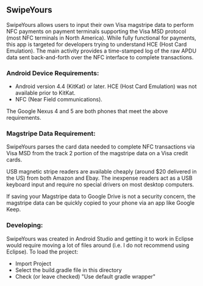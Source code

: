 ## SwipeYours ##

SwipeYours allows users to input their own Visa magstripe data to perform NFC payments on payment terminals supporting the Visa MSD protocol (most NFC terminals in North America).  While fully functional for payments, this app is targeted for developers trying to understand HCE (Host Card Emulation).  The main activity provides a time-stamped log of the raw APDU data sent back-and-forth over the NFC interface to complete transactions.

### Android Device Requirements: ###

* Android version 4.4 (KitKat) or later.  HCE (Host Card Emulation) was not available prior to KitKat.
* NFC (Near Field communications).
  
The Google Nexus 4 and 5 are both phones that meet the above requirements.


### Magstripe Data Requirement: ###

SwipeYours parses the card data needed to complete NFC transactions via Visa MSD from the track 2 portion of the magstripe data on a Visa credit cards.

USB magnetic stripe readers are available cheaply (around $20 delivered in the US) from both Amazon and Ebay.  The inexpense readers act as a USB keyboard input and require no special drivers on most desktop computers.

If saving your Magstripe data to Google Drive is not a security concern, the magstripe data can be quickly copied to your phone via an app like Google Keep.
  
### Developing: ###

SwipeYours was created in Android Studio and getting it to work in Eclipse would require moving a lot of files around (i.e. I do not recommend using Eclipse).  To load the project:

*  Import Project
*  Select the build.gradle file in this directory
*  Check (or leave checked) "Use default gradle wrapper"
